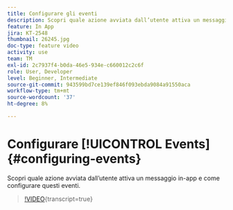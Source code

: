 ```yaml
---
title: Configurare gli eventi
description: Scopri quale azione avviata dall’utente attiva un messaggio in-app e come configurare questi eventi.
feature: In App
jira: KT-2548
thumbnail: 26245.jpg
doc-type: feature video
activity: use
team: TM
exl-id: 2c7937f4-b0da-46e5-934e-c660012c2c6f
role: User, Developer
level: Beginner, Intermediate
source-git-commit: 943599bd7ce139ef846f093ebda9084a91550aca
workflow-type: tm+mt
source-wordcount: '37'
ht-degree: 8%

---
```


# Configurare [!UICONTROL Events] {#configuring-events}

Scopri quale azione avviata dall’utente attiva un messaggio in-app e come configurare questi eventi.

>[!VIDEO](https://video.tv.adobe.com/v/26245?learn=on){transcript=true}
